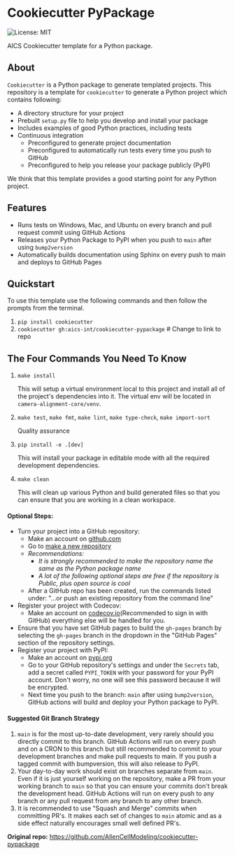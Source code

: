 # Cookiecutter PyPackage

![License: MIT](https://img.shields.io/badge/License-MIT-blue.svg)

AICS Cookiecutter template for a Python package.

## About

`Cookiecutter` is a Python package to generate templated projects.
This repository is a template for `cookiecutter` to generate a Python project which
contains following:

-   A directory structure for your project
-   Prebuilt `setup.py` file to help you develop and install your package
-   Includes examples of good Python practices, including tests
-   Continuous integration
    -   Preconfigured to generate project documentation
    -   Preconfigured to automatically run tests every time you push to GitHub
    -   Preconfigured to help you release your package publicly (PyPI)

We think that this template provides a good starting point for any Python project.

## Features

-   Runs tests on Windows, Mac, and Ubuntu on every branch and pull request commit using
    GitHub Actions
-   Releases your Python Package to PyPI when you push to `main` after using
    `bump2version`
-   Automatically builds documentation using Sphinx on every push to main and deploys
    to GitHub Pages


## Quickstart

To use this template use the following commands and then follow the prompts from the
terminal.

1. `pip install cookiecutter`
2. `cookiecutter gh:aics-int/cookiecutter-pypackage` # Change to link to repo

## The Four Commands You Need To Know

1. `make install`

    This will setup a virtual environment local to this project and install all of the
    project's dependencies into it. The virtual env will be located in `camera-alignment-core/venv`.

2. `make test`, `make fmt`, `make lint`, `make type-check`, `make import-sort`

    Quality assurance

3. `pip install -e .[dev]`

    This will install your package in editable mode with all the required development
    dependencies.

4. `make clean`

    This will clean up various Python and build generated files so that you can ensure
    that you are working in a clean workspace.


#### Optional Steps:

-   Turn your project into a GitHub repository:
    -   Make an account on [github.com](https://github.com)
    -   Go to [make a new repository](https://github.com/new)
    -   _Recommendations:_
        -   _It is strongly recommended to make the repository name the same as the Python
            package name_
        -   _A lot of the following optional steps are *free* if the repository is Public,
            plus open source is cool_
    -   After a GitHub repo has been created, run the commands listed under:
        "...or push an existing repository from the command line"
-   Register your project with Codecov:
    -   Make an account on [codecov.io](https://codecov.io)(Recommended to sign in with GitHub)
        everything else will be handled for you.
-   Ensure that you have set GitHub pages to build the `gh-pages` branch by selecting the
    `gh-pages` branch in the dropdown in the "GitHub Pages" section of the repository settings.
-   Register your project with PyPI:
    -   Make an account on [pypi.org](https://pypi.org)
    -   Go to your GitHub repository's settings and under the `Secrets` tab, add a secret
        called `PYPI_TOKEN` with your password for your PyPI account. Don't worry, no one
        will see this password because it will be encrypted.
    -   Next time you push to the branch: `main` after using `bump2version`, GitHub
        actions will build and deploy your Python package to PyPI.

#### Suggested Git Branch Strategy

1. `main` is for the most up-to-date development, very rarely should you directly
   commit to this branch. GitHub Actions will run on every push and on a CRON to this
   branch but still recommended to commit to your development branches and make pull
   requests to main. If you push a tagged commit with bumpversion, this will also release to PyPI.
2. Your day-to-day work should exist on branches separate from `main`. Even if it is
   just yourself working on the repository, make a PR from your working branch to `main`
   so that you can ensure your commits don't break the development head. GitHub Actions
   will run on every push to any branch or any pull request from any branch to any other
   branch.
3. It is recommended to use "Squash and Merge" commits when committing PR's. It makes
   each set of changes to `main` atomic and as a side effect naturally encourages small
   well defined PR's.

**Original repo:** https://github.com/AllenCellModeling/cookiecutter-pypackage
